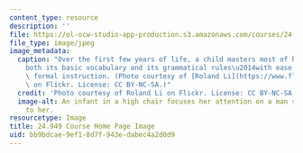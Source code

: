 ```yaml
---
content_type: resource
description: ''
file: https://ol-ocw-studio-app-production.s3.amazonaws.com/courses/24-949-language-acquisition-i-fall-2020/bb9bdcae9ef18d7f943edabec4a2d0d9_24-949f20.jpg
file_type: image/jpeg
image_metadata:
  caption: "Over the first few years of life, a child masters most of her native language\u2014\
    both its basic vocabulary and its grammatical rules\u2014with ease and without\
    \ formal instruction. (Photo courtesy of [Roland Li](https://www.flickr.com/photos/rolandli/5907909330)\
    \ on Flickr. License: CC BY-NC-SA.)"
  credit: 'Photo courtesy of Roland Li on Flickr. License: CC BY-NC-SA.'
  image-alt: An infant in a high chair focuses her attention on a man sitting next
    to her.
resourcetype: Image
title: 24.949 Course Home Page Image
uid: bb9bdcae-9ef1-8d7f-943e-dabec4a2d0d9
---
```

